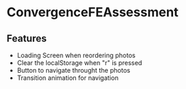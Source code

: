# ConvergenceFEAssessment

## Features
- Loading Screen when reordering photos
- Clear the localStorage when "r" is pressed
- Button to navigate throught the photos
- Transition animation for navigation
